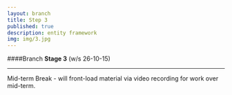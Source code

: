 ```yaml
---
layout: branch
title: Step 3
published: true
description: entity framework
img: img/3.jpg
---
```


####Branch **Stage 3** (w/s 26-10-15)

<hr>

Mid-term Break - will front-load material via video recording for work over mid-term.